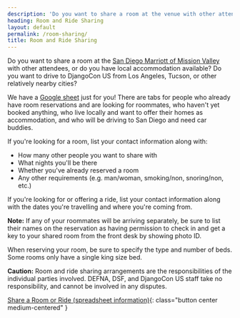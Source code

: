 ```yaml
---
description: 'Do you want to share a room at the venue with other attendees, have accommodation available, or want to share a ride from nearby cities?'
heading: Room and Ride Sharing
layout: default
permalink: /room-sharing/
title: Room and Ride Sharing
---
```


Do you want to share a room at the [San Diego Marriott of Mission Valley](/venue/#welcome) with other attendees, or do you have local accommodation available? Do you want to drive to DjangoCon US from Los Angeles, Tucson, or other relatively nearby cities?

We have a [Google sheet](https://docs.google.com/spreadsheets/d/1-O7vSIeSls_xH9w9QVjVrVjgmEciKGduKQRMocCskkk/edit#gid=1494429576) just for you! There are tabs for people who already have room
reservations and are looking for roommates, who haven't yet booked anything, who live locally and want to offer
their homes as accommodation, and who will be driving to San Diego and need car buddies.

If you're looking for a room, list your contact information along with:

- How many other people you want to share with
- What nights you'll be there
- Whether you've already reserved a room
- Any other requirements (e.g. man/woman, smoking/non, snoring/non, etc.)

If you're looking for or offering a ride, list your contact information along with the dates you're travelling and where you're coming from.

**Note:** If any of your roommates will be arriving separately, be sure to list their names on the reservation as having permission to check in and get a key to your shared room from the front desk by showing photo ID.

When reserving your room, be sure to specify the type and number of beds. Some rooms only have a single king size bed.

**Caution:** Room and ride sharing arrangements are the responsibilities of the individual parties involved. DEFNA, DSF, and DjangoCon US staff take no responsibility, and cannot be involved in any disputes.

[Share a Room or Ride (spreadsheet information)](https://docs.google.com/spreadsheets/d/1-O7vSIeSls_xH9w9QVjVrVjgmEciKGduKQRMocCskkk/edit#gid=1494429576
){: class="button center medium-centered" }
